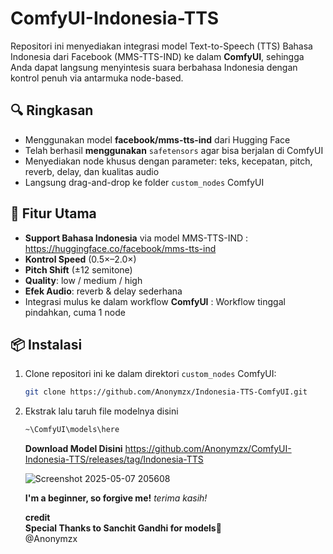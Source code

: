# ComfyUI-Indonesia-TTS

Repositori ini menyediakan integrasi model Text-to-Speech (TTS) Bahasa Indonesia dari Facebook (MMS-TTS-IND) ke dalam **ComfyUI**, sehingga Anda dapat langsung menyintesis suara berbahasa Indonesia dengan kontrol penuh via antarmuka node-based.

## 🔍 Ringkasan

- Menggunakan model **facebook/mms-tts-ind** dari Hugging Face
- Telah berhasil **menggunakan** `safetensors` agar bisa berjalan di ComfyUI  
- Menyediakan node khusus dengan parameter: teks, kecepatan, pitch, reverb, delay, dan kualitas audio
- Langsung drag-and-drop ke folder `custom_nodes` ComfyUI 

## 🚀 Fitur Utama

- **Support Bahasa Indonesia** via model MMS-TTS-IND : https://huggingface.co/facebook/mms-tts-ind
- **Kontrol Speed** (0.5×–2.0×)  
- **Pitch Shift** (±12 semitone)  
- **Quality**: low / medium / high  
- **Efek Audio**: reverb & delay sederhana  
- Integrasi mulus ke dalam workflow **ComfyUI** : Workflow tinggal pindahkan, cuma 1 node

## 📦 Instalasi

1. Clone repositori ini ke dalam direktori `custom_nodes` ComfyUI:
   ```bash
   git clone https://github.com/Anonymzx/Indonesia-TTS-ComfyUI.git
   ```

2. Ekstrak lalu taruh file modelnya disini  
   ```bash
   ~\ComfyUI\models\here
   ```
   **Download Model Disini**
   https://github.com/Anonymzx/ComfyUI-Indonesia-TTS/releases/tag/Indonesia-TTS
   
   ![Screenshot 2025-05-07 205608](https://github.com/user-attachments/assets/3bfcc2ea-6c2e-489d-8433-1fa59ce7f3e7)

   **I'm a beginner, so forgive me!**
   *terima kasih!*

   **credit**
   <br>
   **Special Thanks to Sanchit Gandhi for models**🙏
   <br>
   @Anonymzx
